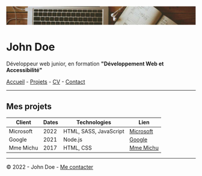 ![Bannière](image.png)

# John Doe

Développeur web junior, en formation **"Développement Web et Accessibilité"**

[Accueil](/README.md) - [Projets](/projets.md) - [CV](/CV.md) - [Contact](/Contact.md)

---

## Mes projets

| Client      | Dates | Technologies           | Lien                               |
|-------------|-------|------------------------|------------------------------------|
| Microsoft   | 2022  | HTML, SASS, JavaScript | [Microsoft](https://microsoft.com) |
| Google      | 2021  | Node.js                | [Google](https://google.com)       |
| Mme Michu   | 2017  | HTML, CSS              | [Mme Michu](https://example.com)   |

---

© 2022 - John Doe - [Me contacter](/Contact.md)